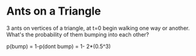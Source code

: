 # Ants on a Triangle

3 ants on vertices of a triangle, at t=0 begin walking one way or another.
What's the probability of them bumping into each other?

p(bump) = 1-p(dont bump) = 1- 2*(0.5^3)
